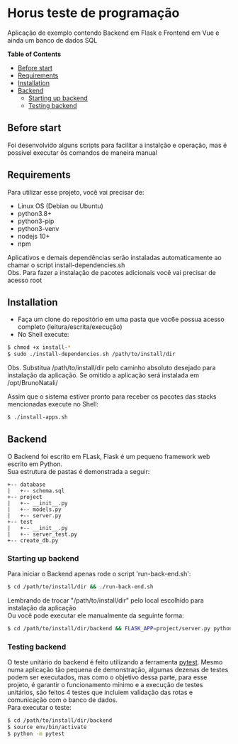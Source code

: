 # Horus teste de programação

Aplicação de exemplo contendo Backend em Flask e Frontend em Vue e ainda um banco de dados SQL

**Table of Contents**
* [Before start](#before-start)
* [Requirements](#requirements)
* [Installation](#installation)
* [Backend](#backend)
    * [Starting up backend](#starting-up-backend)
    * [Testing backend](#testing-backend)
## Before start
Foi desenvolvido alguns scripts para facilitar a instalção e operação, mas é possível executar õs comandos de maneira manual   

## Requirements
Para utilizar esse projeto, você vai precisar de:
- Linux OS (Debian ou Ubuntu)
- python3.8+
- python3-pip
- python3-venv
- nodejs 10+
- npm

Aplicativos e demais dependências serão instaladas automaticamente ao chamar o script install-dependencies.sh   
Obs. Para fazer a instalação de pacotes adicionais você vai precisar de acesso root

## Installation
- Faça um clone do repositório em uma pasta que voc6e possua acesso completo (leitura/escrita/execução)
- No Shell execute:
```bash
$ chmod +x install-*
$ sudo ./install-dependencies.sh /path/to/install/dir
```
Obs. Substitua /path/to/install/dir pelo caminho absoluto desejado para instalação da aplicação. Se omitido a aplicação será instalada em /opt/BrunoNatali/   
   
Assim que o sistema estiver pronto para receber os pacotes das stacks mencionadas execute no Shell:
```bash 
$ ./install-apps.sh
```

## Backend
O Backend foi escrito em FLask, Flask é um pequeno framework web escrito em Python.   
Sua estrutura de pastas é demonstrada a seguir:
```shell
+-- database
|   +-- schema.sql
+-- project
|   +-- __init__.py
|   +-- models.py
|   +-- server.py
+-- test
|   +-- __init__.py
|   +-- server_test.py
+-- create_db.py
```

### Starting up backend
Para iniciar o Backend apenas rode o script 'run-back-end.sh':
```bash 
$ cd /path/to/install/dir && ./run-back-end.sh
```
Lembrando de trocar "/path/to/install/dir" pelo local escolhido para instalação da aplicação   
Ou você pode executar ele manualmente da seguinte forma:
```bash 
$ cd /path/to/install/dir/backend && FLASK_APP=project/server.py python -m flask run --host=0.0.0.0
```

### Testing backend
O teste unitário do backend é feito utilizando a ferramenta [pytest](https://pytest.org). Mesmo numa aplicação tão pequena de demonstração, algumas dezenas de testes podem ser executados, mas como o objetivo dessa parte, para esse projeto, é garantir o funcionamento mínimo e a execução de testes unitários, são feitos 4 testes que incluiem validação das rotas e comunicação com o banco de dados.   
Para executar o teste:
```bash 
$ cd /path/to/install/dir/backend
$ source env/bin/activate
$ python -m pytest
```